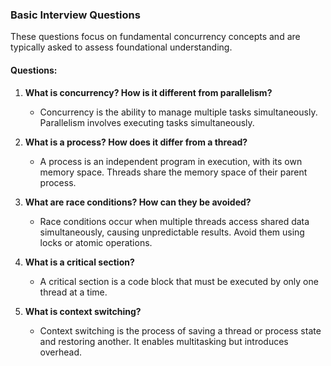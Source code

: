 ### Basic Interview Questions
These questions focus on fundamental concurrency concepts and are typically asked to assess foundational understanding.

#### Questions:
1. **What is concurrency? How is it different from parallelism?**
   - Concurrency is the ability to manage multiple tasks simultaneously. Parallelism involves executing tasks simultaneously.

2. **What is a process? How does it differ from a thread?**
   - A process is an independent program in execution, with its own memory space. Threads share the memory space of their parent process.

3. **What are race conditions? How can they be avoided?**
   - Race conditions occur when multiple threads access shared data simultaneously, causing unpredictable results. Avoid them using locks or atomic operations.

4. **What is a critical section?**
   - A critical section is a code block that must be executed by only one thread at a time.

5. **What is context switching?**
   - Context switching is the process of saving a thread or process state and restoring another. It enables multitasking but introduces overhead.

